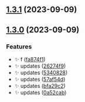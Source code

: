

## [1.3.1](https://github.com/PoulaHelmy/ng-picathu/compare/1.3.0...1.3.1) (2023-09-09)

## [1.3.0](https://github.com/PoulaHelmy/ng-picathu/compare/1.1.0...1.3.0) (2023-09-09)


### Features

* :sparkles: f ([fa874f1](https://github.com/PoulaHelmy/ng-picathu/commit/fa874f13163f75d7ecfeb9bd1d06b5d2ac062a12))
* :sparkles: updates ([26274f9](https://github.com/PoulaHelmy/ng-picathu/commit/26274f9f706d2da4c88855bc07f3bf3ceaa75016))
* :sparkles: updates ([5340828](https://github.com/PoulaHelmy/ng-picathu/commit/53408285db54883476254f748abc7286c002cb5a))
* :sparkles: updates ([57af54d](https://github.com/PoulaHelmy/ng-picathu/commit/57af54d7fdced1205813b3e866f9c8e0322aead7))
* :sparkles: updates ([bfa29c2](https://github.com/PoulaHelmy/ng-picathu/commit/bfa29c2cfc5aade51a7ddfd02ee57aacaf9cf173))
* :sparkles: updates ([0a52cab](https://github.com/PoulaHelmy/ng-picathu/commit/0a52cabaa7223335c0bce47001b4dfbc2c1baab3))